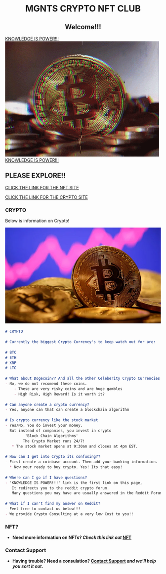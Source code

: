 <h1 align="center">MGNTS CRYPTO NFT CLUB</h1>
<h2 align="center">Welcome!!!</h2>

[KNOWLEDGE IS POWER!!!](https://www.reddit.com/r/CryptoCurrency/)
![alt text](https://github.com/crypto-club/crypto-club.github.io/blob/main/bitcoin-crypto.gif?raw=true)[KNOWLEDGE IS POWER!!!](https://www.reddit.com/r/CryptoCurrency/)





## PLEASE EXPLORE!!

[CLICK THE LINK FOR THE NFT SITE](https://crypto-club.github.io/nft/) 

[CLICK THE LINK FOR THE CRYPTO SITE](https://crypto-club.github.io/)

### CRYPTO

Below is information on Crypto!

![alt text](https://github.com/crypto-club/crypto-club.github.io/blob/main/image1.png?raw=true)

```markdown
# CRYPTO

# Currently the biggest Crypto Currency's to keep watch out for are:

# BTC
# ETH
# XRP
# LTC

# What about Dogecoin?? And all the other Celeberity Crypto Currencies!?
- No, we do not recomend these coins. 
    - These are very risky coins and are huge gambles
    - High Risk, High Reward! Is it worth it? 

# Can anyone create a crypto currency?
- Yes, anyone can that can create a blockchain algorithm

# Is crypto currency like the stock market
- Yes/No, You do invest your money.
  But instead of companies, you invest in crypto 
         'Block Chain Algorithms' 
        The Crypto Market runs 24/7!
   * The stock market opens at 9:30am and closes at 4pm EST.

# How can I get into Crypto its confusing??
- First create a coinbase account. Then add your banking information. 
  * Now your ready to buy crypto. Yes! Its that easy!

# Where can I go if I have questions?
- 'KNOWLEDGE IS POWER!!!' link is the first link on this page,
   It redirects you to the reddit crypto forum. 
   Many questions you may have are usually answered in the Reddit Forum

# What if I can't find my answer on Reddit?
- Feel free to contact us below!!!
- We provide Crypto Consulting at a very low Cost to you!!

```
### NFT?
-  **Need more information on NFTs? _Check this link out_ [NFT](https://crypto-club.github.io/nft/)**

### Contact Support
-  **Having trouble? Need a consulation? [Contact Support](https://crypto-club.github.io/contact-us/) _and we’ll help you sort it out._**

